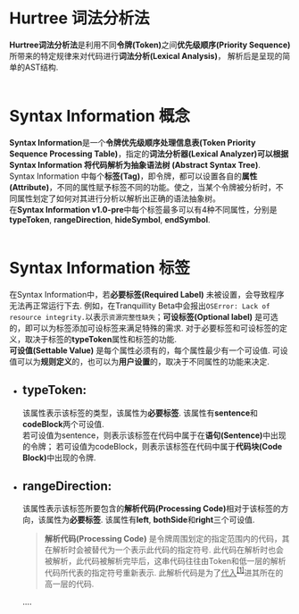 # Hurtree 词法分析法
**Hurtree词法分析法**是利用不同<b>令牌(Token)</b>之间<b>优先级顺序(Priority Sequence)</b>所带来的特定规律来对代码进行**词法分析(Lexical Analysis)**， 解析后是呈现的简单的AST结构. <br><br>

# Syntax Information 概念

**Syntax Information**是一个**令牌优先级顺序处理信息表(Token Priority Sequence Processing Table)**，指定的**词法分析器(Lexical Analyzer)**可以根据 Syntax Information 将代码解析为**抽象语法树 (Abstract Syntax Tree)**.<br>
Syntax Information 中每个**标签(Tag)**，即令牌，都可以设置各自的**属性(Attribute)**，不同的属性赋予标签不同的功能。使之，当某个令牌被分析时，不同属性划定了如何对其进行分析以解析出正确的语法抽象树。<br>
在**Syntax Information v1.0-pre**中每个标签最多可以有4种不同属性，分别是 **typeToken**, **rangeDirection**, **hideSymbol**, **endSymbol**.<br><br>

# Syntax Information 标签
在Syntax Information中，若**必要标签(Required Label)** 未被设置，会导致程序无法再正常运行下去. 例如，在Tranquillity Beta中会报出`OSError: Lack of resource integrity.`以表示`资源完整性缺失`；**可设标签(Optional label)** 是可选的，即可以为标签添加可设标签来满足特殊的需求. 对于必要标签和可设标签的定义，取决于标签的**typeToken**属性和标签的功能. <br>
**可设值(Settable Value)** 是每个属性必须有的，每个属性最少有一个可设值. 可设值可以为**规则定义**的，也可以为**用户设置**的，取决于不同属性的功能来决定. 

- ## typeToken: 
    该属性表示该标签的类型，该属性为**必要标签**. 该属性有**sentence**和**codeBlock**两个可设值. <br>
    若可设值为sentence，则表示该标签在代码中属于在<b>语句(Sentence)</b>中出现的令牌； 若可设值为codeBlock，则表示该标签在代码中属于<b>代码块(Code Block)</b>中出现的令牌. 
- ## rangeDirection: 
    该属性表示该标签所要包含的<b>解析代码(Processing Code)</b>相对于该标签的方向，该属性为**必要标签**. 该属性有**left**, **bothSide**和**right**三个可设值. <br>

    > **解析代码(Processing Code)** 是令牌周围划定的指定范围内的代码，其在解析时会被替代为一个表示此代码的指定符号. 此代码在解析时也会被解析，此代码被解析完毕后，这串代码往往由Token和低一层的解析代码所代表的指定符号重新表示. 此解析代码是为了<u>代入</u><sup><a href="https://baike.baidu.com/item/%E4%BB%A3%E5%85%A5/19063857">[1]</a></sup>进其所在的高一层的代码.

    ....